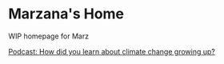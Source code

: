 # Marzana's Home

WIP homepage for Marz

[Podcast: How did you learn about climate change growing up?](https://youtu.be/OwMFPccNn6c?si=kYJmDx4YdAbXCmNl)

